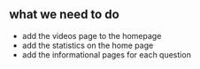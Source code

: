 ## what we need to do

- add the videos page to the homepage 
- add the statistics on the home page
- add the informational pages for each question 